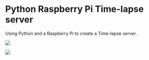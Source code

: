 # Python Raspberry Pi Time-lapse server

Using Python and a Raspberry Pi to create a Time-lapse server.

![](fast.gif)

![](night-coding.gif)
